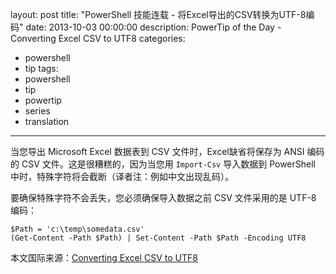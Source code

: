 ﻿layout: post
title: "PowerShell 技能连载 - 将Excel导出的CSV转换为UTF-8编码"
date: 2013-10-03 00:00:00
description: PowerTip of the Day - Converting Excel CSV to UTF8
categories:
- powershell
- tip
tags:
- powershell
- tip
- powertip
- series
- translation
---
当您导出 Microsoft Excel 数据表到 CSV 文件时，Excel缺省将保存为 ANSI 编码的 CSV 文件。这是很糟糕的，因为当您用 `Import-Csv` 导入数据到 PowerShell 中时，特殊字符将会截断（译者注：例如中文出现乱码）。

要确保特殊字符不会丢失，您必须确保导入数据之前 CSV 文件采用的是 UTF-8 编码：

	$Path = 'c:\temp\somedata.csv'
	(Get-Content -Path $Path) | Set-Content -Path $Path -Encoding UTF8 

<!--more-->

本文国际来源：[Converting Excel CSV to UTF8](http://powershell.com/cs/blogs/tips/archive/2013/10/03/converting-excel-csv-to-utf8.aspx)
